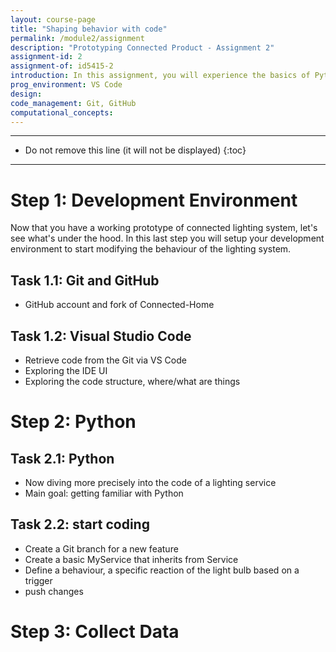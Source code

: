 ```yaml
---
layout: course-page
title: "Shaping behavior with code"
permalink: /module2/assignment
description: "Prototyping Connected Product - Assignment 2"
assignment-id: 2
assignment-of: id5415-2
introduction: In this assignment, you will experience the basics of Python programming. You will write a program that control the connected light bulb. You will rely on code written by others developers and share it with the rest of your team.
prog_environment: VS Code
design: 
code_management: Git, GitHub
computational_concepts: 
---
```


---

* Do not remove this line (it will not be displayed)
{:toc}

---



# Step 1: Development Environment

Now that you have a working prototype of connected lighting system, let's see what's under the hood. In this last step you will setup your development environment to start modifying the behaviour of the lighting system.

## Task 1.1: Git and GitHub

* GitHub account and fork of Connected-Home

## Task 1.2: Visual Studio Code


* Retrieve code from the Git via VS Code
* Exploring the IDE UI
* Exploring the code structure, where/what are things

# Step 2: Python

## Task 2.1: Python

* Now diving more precisely into the code of a lighting service
* Main goal: getting familiar with Python

## Task 2.2: start coding

* Create a Git branch for a new feature
* Create a basic MyService that inherits from Service
* Define a behaviour, a specific reaction of the light bulb based on a trigger
* push changes

# Step 3: Collect Data
